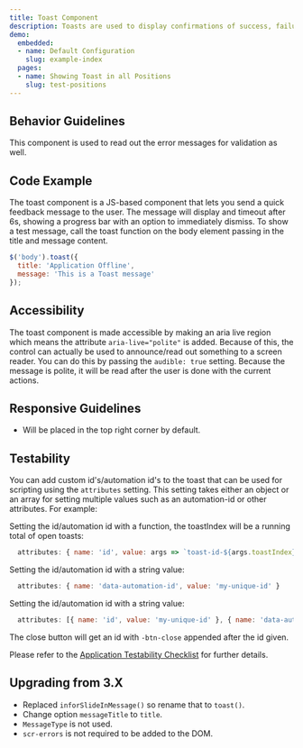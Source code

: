 ```yaml
---
title: Toast Component
description: Toasts are used to display confirmations of success, failure, or other statuses of system processes related to a user’s workflow. If a user submits a form, a toast will confirm the successful or unsuccessful completion of that submission. Toasts are dismissible via the “close” icon or the escape key. If not dismissed, the toast will hide after a configurable amount of time.
demo:
  embedded:
  - name: Default Configuration
    slug: example-index
  pages:
  - name: Showing Toast in all Positions
    slug: test-positions
---
```


## Behavior Guidelines

This component is used to read out the error messages for validation as well.

## Code Example

The toast component is a JS-based component that lets you send a quick feedback message to the user. The message will display and timeout after 6s, showing a progress bar with an option to immediately dismiss. To show a test message, call the toast function on the body element passing in the title and message content.

```javascript
$('body').toast({
  title: 'Application Offline',
  message: 'This is a Toast message'
});
```

## Accessibility

The toast component is made accessible by making an aria live region which means the attribute `aria-live="polite"` is added. Because of this, the control can actually be used to announce/read out something to a screen reader. You can do this by passing the `audible: true` setting. Because the message is polite, it will be read after the user is done with the current actions.

## Responsive Guidelines

- Will be placed in the top right corner by default.

## Testability

You can add custom id's/automation id's to the toast that can be used for scripting using the `attributes` setting. This setting takes either an object or an array for setting multiple values such as an automation-id or other attributes. For example:

Setting the id/automation id with a function, the toastIndex will be a running total of open toasts:

```js
  attributes: { name: 'id', value: args => `toast-id-${args.toastIndex}` }
```

Setting the id/automation id with a string value:

```js
  attributes: { name: 'data-automation-id', value: 'my-unique-id' }
```

Setting the id/automation id with a string value:

```js
  attributes: [{ name: 'id', value: 'my-unique-id' }, { name: 'data-automation-id', value: 'my-unique-id' }]
```

The close button will get an id with `-btn-close` appended after the id given.

Please refer to the [Application Testability Checklist](https://design.infor.com/resources/application-testability-checklist) for further details.

## Upgrading from 3.X

- Replaced `inforSlideInMessage()` so rename that to `toast()`.
- Change option `messageTitle` to `title`.
- `MessageType` is not used.
- `scr-errors` is not required to be added to the DOM.
